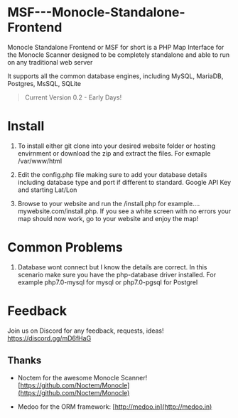# MSF---Monocle-Standalone-Frontend
Monocle Standalone Frontend or MSF for short is a PHP Map Interface for the Monocle Scanner designed to be completely standalone and able to run on any traditional web server

It supports all the common database engines, including MySQL, MariaDB, Postgres, MsSQL, SQLite

> Current Version 0.2 - Early Days!

# Install
1) To install either git clone into your desired website folder or hosting envirnment or download the zip and extract the files. For exmaple /var/www/html

2) Edit the config.php file making sure to add your database details including database type and port if different to standard.  Google API Key and starting Lat/Lon

3) Browse to your website and run the /install.php for example.... mywebsite.com/install.php.  If you see a white screen with no errors your map should now work, go to your website and enjoy the map!


# Common Problems
1) Database wont connect but I know the details are correct.  In this scenario make sure you have the php-database driver installed. For example php7.0-mysql for mysql or php7.0-pgsql for Postgrel

# Feedback
Join us on Discord for any feedback, requests, ideas! https://discord.gg/mD6fHaG

## Thanks

* Noctem for the awesome Monocle Scanner! [https://github.com/Noctem/Monocle](https://github.com/Noctem/Monocle)

* Medoo for the ORM framework: [http://medoo.in](http://medoo.in)